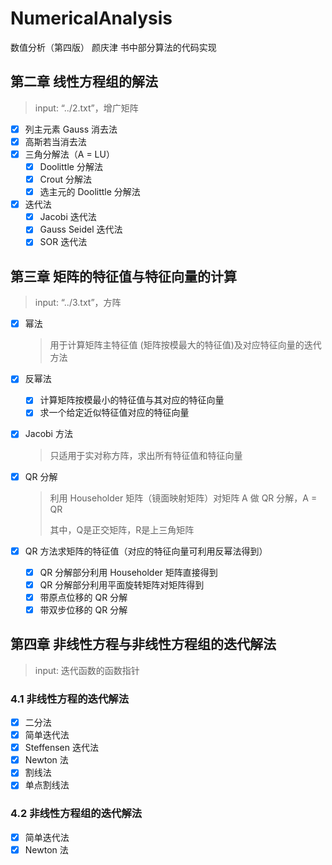 # NumericalAnalysis
数值分析（第四版） 颜庆津 书中部分算法的代码实现

## 第二章 线性方程组的解法

> input: “../2.txt”，增广矩阵

* [x] 列主元素 Gauss 消去法
* [x] 高斯若当消去法
* [x] 三角分解法（A = LU）
  * [x] Doolittle 分解法
  * [x] Crout 分解法
  * [x] 选主元的 Doolittle 分解法
* [x] 迭代法
  * [x] Jacobi 迭代法
  * [x] Gauss Seidel 迭代法
  * [x] SOR 迭代法

## 第三章 矩阵的特征值与特征向量的计算

> input: “../3.txt”，方阵

* [x] 幂法
  
  > 用于计算矩阵主特征值 (矩阵按模最大的特征值)及对应特征向量的迭代方法
  
* [x] 反幂法

  * [x] 计算矩阵按模最小的特征值与其对应的特征向量
  * [x] 求一个给定近似特征值对应的特征向量

* [x] Jacobi 方法

  > 只适用于实对称方阵，求出所有特征值和特征向量

* [x] QR 分解

  > 利用 Householder 矩阵（镜面映射矩阵）对矩阵 A 做 QR 分解，A = QR
  >
  > 其中，Q是正交矩阵，R是上三角矩阵

* [x] QR 方法求矩阵的特征值（对应的特征向量可利用反幂法得到）

  * [x] QR 分解部分利用 Householder 矩阵直接得到
  * [x] QR 分解部分利用平面旋转矩阵对矩阵得到
  * [x] 带原点位移的 QR 分解
  * [x] 带双步位移的 QR 分解

## 第四章 非线性方程与非线性方程组的迭代解法

> input: 迭代函数的函数指针

### 4.1 非线性方程的迭代解法

* [x] 二分法
* [x] 简单迭代法
* [x] Steffensen 迭代法
* [x] Newton 法
* [x] 割线法
* [x] 单点割线法

### 4.2 非线性方程组的迭代解法

* [x] 简单迭代法
* [x] Newton 法